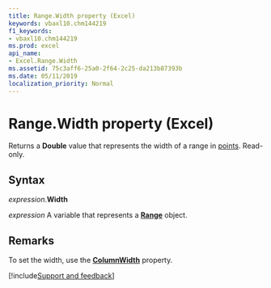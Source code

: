 ```yaml
---
title: Range.Width property (Excel)
keywords: vbaxl10.chm144219
f1_keywords:
- vbaxl10.chm144219
ms.prod: excel
api_name:
- Excel.Range.Width
ms.assetid: 75c3aff6-25a0-2f64-2c25-da213b87393b
ms.date: 05/11/2019
localization_priority: Normal
---
```



# Range.Width property (Excel)

Returns a **Double** value that represents the width of a range in [points](../language/glossary/vbe-glossary.md#point). Read-only.

## Syntax

_expression_.**Width**

_expression_ A variable that represents a **[Range](excel.range(object).md)** object.

## Remarks

To set the width, use the **[ColumnWidth](excel.range.columnwidth.md)** property.



[!include[Support and feedback](~/includes/feedback-boilerplate.md)]
